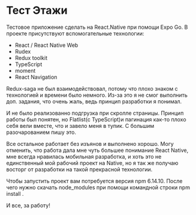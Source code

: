 # Тест Этажи
Тестовое приложение сделать на React.Native при помощи Expo Go.
В проекте присутствуют вспомогательные технологии:
- React / React Native Web
- Rudex
- Redux toolkit
- TypeScript
- moment
- React Navigation

Redux-saga не был взаимодействовал, потому что плохо знаком с технологией и времени было немного. Из-за это я не смог выполнить доп. задания, что очень жаль, ведь принцип разработки я понимал.

И не было реализованно подгрузка при скролле страницы. Принцип работы был понятен, но Flatlist(c TypeScript)и пагинация как-то плохо себя вели вместе, что и завело меня в тупик. С большим разочарованием пишу это.

Все остальное работает без изъянов и выполнено хорошо. Могу отменить, что работа дала мне чуть большее понимание React Native, мне всегда нравилась мобильная разработка, и  хоть это не единственный мой рабочий проект на Native, но я так же получаю восторг от разработки на такой прекрасной технологии.

Чтобы запустить проект вам потребуется версия npm 6.14.10. После чего нужно скачать node_modules при помощи командной строки npm install .

И все, за работу!
